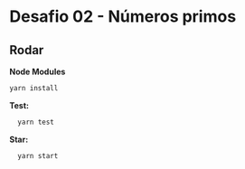 # Desafio 02 - Números primos

## Rodar

**Node Modules**
```bash
yarn install
```

**Test:**
```bash
  yarn test
```

**Star:**
```bash
  yarn start
```